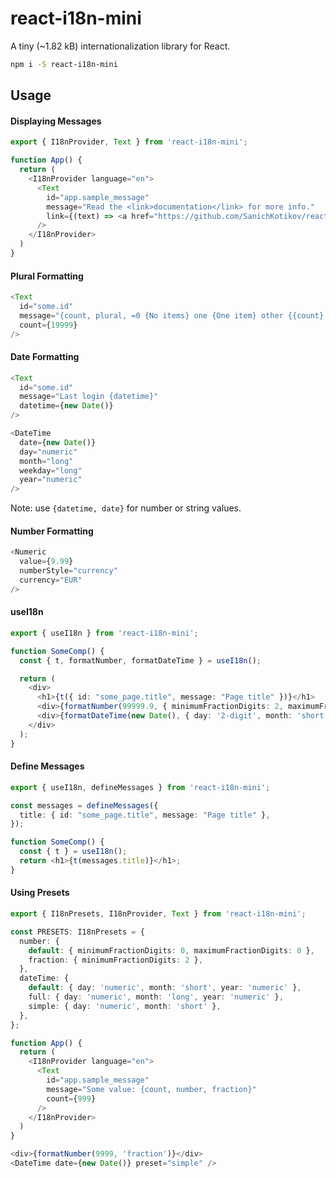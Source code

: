 # react-i18n-mini

A tiny (~1.82 kB) internationalization library for React.

```bash
npm i -S react-i18n-mini
```

## Usage

#### Displaying Messages

```typescript jsx
export { I18nProvider, Text } from 'react-i18n-mini';

function App() {
  return (
    <I18nProvider language="en">
      <Text
        id="app.sample_message"
        message="Read the <link>documentation</link> for more info."
        link={(text) => <a href="https://github.com/SanichKotikov/react-i18n-mini">{text}</a>}
      />
    </I18nProvider>
  )
}
```

#### Plural Formatting

```typescript jsx
<Text
  id="some.id"
  message="{count, plural, =0 {No items} one {One item} other {{count} items}}."
  count={19999}
/>
```

#### Date Formatting

```typescript jsx
<Text
  id="some.id"
  message="Last login {datetime}"
  datetime={new Date()}
/>

<DateTime
  date={new Date()}
  day="numeric"
  month="long"
  weekday="long"
  year="numeric"
/>
```

Note: use `{datetime, date}` for number or string values.

#### Number Formatting

```typescript jsx
<Numeric
  value={9.99}
  numberStyle="currency"
  currency="EUR"
/>
```

#### useI18n

```typescript jsx
export { useI18n } from 'react-i18n-mini';

function SomeComp() {
  const { t, formatNumber, formatDateTime } = useI18n();

  return (
    <div>
      <h1>{t({ id: "some_page.title", message: "Page title" })}</h1>
      <div>{formatNumber(99999.9, { minimumFractionDigits: 2, maximumFractionDigits: 2 })}</div>
      <div>{formatDateTime(new Date(), { day: '2-digit', month: 'short' })}</div>
    </div>
  );
}
```

#### Define Messages

```typescript jsx
export { useI18n, defineMessages } from 'react-i18n-mini';

const messages = defineMessages({
  title: { id: "some_page.title", message: "Page title" },
});

function SomeComp() {
  const { t } = useI18n();
  return <h1>{t(messages.title)}</h1>;
}
```

#### Using Presets

```typescript jsx
export { I18nPresets, I18nProvider, Text } from 'react-i18n-mini';

const PRESETS: I18nPresets = {
  number: {
    default: { minimumFractionDigits: 0, maximumFractionDigits: 0 },
    fraction: { minimumFractionDigits: 2 },
  },
  dateTime: {
    default: { day: 'numeric', month: 'short', year: 'numeric' },
    full: { day: 'numeric', month: 'long', year: 'numeric' },
    simple: { day: 'numeric', month: 'short' },
  },
};

function App() {
  return (
    <I18nProvider language="en">
      <Text
        id="app.sample_message"
        message="Some value: {count, number, fraction}"
        count={999}
      />
    </I18nProvider>
  )
}
```

```typescript jsx
<div>{formatNumber(9999, 'fraction')}</div>
<DateTime date={new Date()} preset="simple" />
```

